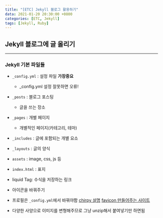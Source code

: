 ```yaml
---
title: "[ETC] Jekyll 블로그 활용하기"
data: 2021-01-20 20:30:00 +0800
categories: [ETC, Jekyll]
tags: [Jekyll, Ruby]
---
```



## Jekyll 블로그에 글 올리기

---

### Jekyll 기본 파일들

- `_config.yml` : 설정 파일 **가장중요**
  - _config.yml 설정 잘못하면 오류!
- `_posts` : 블로그 포스팅
  - 글을 쓰는 장소
- `_pages` : 개별 페이지
  - 개별적인 페이지(카테고리, 테마)
- `_includes` : 글에 포함되는 개별 요소
- `_layouts` : 글의 양식
- `assets` : image, css, js 등
- `index.html` : 표지

- liquid Tag: 수식을 저장하는 링크

- 아이콘을 바꿔주기
- 프로필은 `_config.yml`에서 바꿔야함
[chirpy 설명](https://chirpy.cotes.info/posts/customize-the-favicon/)
[favicon 만들어주는 사이트](https://www.favicon-generator.org/)
- 다양한 사양으로 이미지를 변형해주므로 그냥 unzip해서 붙여넣기만 하면됨
